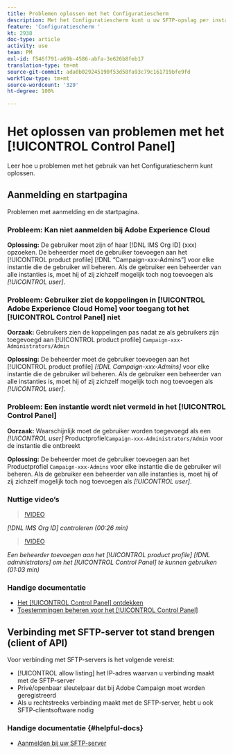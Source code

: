 ```yaml
---
title: Problemen oplossen met het Configuratiescherm
description: Met het Configuratiescherm kunt u uw SFTP-opslag per instantie controleren en beheren en IP-adressen op lijsten van gewenste adressen plaatsen.
feature: 'Configuratiescherm '
kt: 2938
doc-type: article
activity: use
team: PM
exl-id: f546f791-a69b-4586-abfa-3e626b8feb17
translation-type: tm+mt
source-git-commit: ada0b029245190f53d58fa93c79c161719bfe9fd
workflow-type: tm+mt
source-wordcount: '329'
ht-degree: 100%

---
```


# Het oplossen van problemen met het [!UICONTROL Control Panel]

Leer hoe u problemen met het gebruik van het Configuratiescherm kunt oplossen.

## Aanmelding en startpagina

Problemen met aanmelding en de startpagina.

### Probleem: Kan niet aanmelden bij Adobe Experience Cloud

**Oplossing:**
De gebruiker moet zijn of haar [!DNL IMS Org ID] (xxx) opzoeken. De beheerder moet de gebruiker toevoegen aan het [!UICONTROL product profile] [!DNL “Campaign-xxx-Admins”] voor elke instantie die de gebruiker wil beheren. Als de gebruiker een beheerder van alle instanties is, moet hij of zij zichzelf mogelijk toch nog toevoegen als *[!UICONTROL user]*.

### Probleem: Gebruiker ziet de koppelingen in [!UICONTROL Adobe Experience Cloud Home] voor toegang tot het [!UICONTROL Control Panel] niet

**Oorzaak:**
Gebruikers zien de koppelingen pas nadat ze als gebruikers zijn toegevoegd aan [!UICONTROL product profile] `Campaign-xxx-Administrators/Admin`

**Oplossing:**
De beheerder moet de gebruiker toevoegen aan het [!UICONTROL product profile] *[!DNL Campaign-xxx-Admins]* voor elke instantie die de gebruiker wil beheren. Als de gebruiker een beheerder van alle instanties is, moet hij of zij zichzelf mogelijk toch nog toevoegen als *[!UICONTROL user]*.

### Probleem: Een instantie wordt niet vermeld in het [!UICONTROL Control Panel]

**Oorzaak:**
Waarschijnlijk moet de gebruiker worden toegevoegd als een *[!UICONTROL user]* Productprofiel`Campaign-xxx-Administrators/Admin` voor de instantie die ontbreekt

**Oplossing:**
De beheerder moet de gebruiker toevoegen aan het Productprofiel `Campaign-xxx-Admins` voor elke instantie die de gebruiker wil beheren. Als de gebruiker een beheerder van alle instanties is, moet hij of zij zichzelf mogelijk toch nog toevoegen als *[!UICONTROL user]*.

### Nuttige video’s

>[!VIDEO](https://video.tv.adobe.com/v/27183?quality=12)

*[!DNL IMS Org ID] controleren (00:26 min)*

>[!VIDEO](https://video.tv.adobe.com/v/27147?quality=12)

*Een beheerder toevoegen aan het [!UICONTROL product profile] [!DNL administrators] om het [!UICONTROL Control Panel] te kunnen gebruiken (01:03 min)*

### Handige documentatie

* [Het [!UICONTROL Control Panel] ontdekken](https://helpx.adobe.com/nl/campaign/kb/control-panel-overview.html)
* [Toestemmingen beheren voor het [!UICONTROL Control Panel]](https://helpx.adobe.com/nl/campaign/kb/control-panel-access.html)

## Verbinding met SFTP-server tot stand brengen (client of API)

Voor verbinding met SFTP-servers is het volgende vereist:

* [!UICONTROL allow listing] het IP-adres waarvan u verbinding maakt met de SFTP-server
* Privé/openbaar sleutelpaar dat bij Adobe Campaign moet worden geregistreerd
* Als u rechtstreeks verbinding maakt met de SFTP-server, hebt u ook SFTP-clientsoftware nodig

### Handige documentatie  {#helpful-docs}

* [Aanmelden bij uw SFTP-server](https://docs.adobe.com/content/help/nl-NL/control-panel/using/control-panel-home.html#LoggingintoyourSFTPserver)
